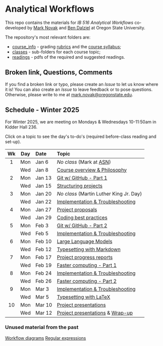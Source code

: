 # Analytical Workflows

This repo contains the materials for _IB 516 Analytical Workflows_ co-developed by [Mark Novak](https://novaklabosu.github.io) and [Ben Dalziel](https://ib.oregonstate.edu/directory/benjamin-d-dalziel) at Oregon State University.

The repository's most relevant folders are:
- [course_info](course_info/) -  grading [rubrics](course_info/rubrics/) and the [course syllabus](course_info/syllabus/syllabus.pdf);
- [classes](classes/) - sub-folders for each course topic;
- [readings](readings/) - pdfs of the required and suggested readings.

## Broken link, Questions, Comments
If you find a broken link or typo, please create an _Issue_ to let us know where it is!
You can also create an _Issue_ to leave feedback or to pose questions.
Otherwise, please write to me at [mark.novak@oregonstate.edu](mailto:mark.novak@oregonstate.edu).

## Schedule - Winter 2025
For Winter 2025, we are meeting on Mondays & Wednesdays 10-11:50am in Kidder Hall 236.

Click on a topic to see the day's to-do's (required before-class reading and set-up).

| Wk |  Day | Date | Topic |
|:-:|:-----:|:------|:------|
|1 | Mon | Jan 6   | _No class_ (Mark at [ASN](https://asnasilomar2025.org))
|  | Wed | Jan 8   | [Course overview & Philosophy](classes/Introduction) |
|2 | Mon | Jan 13  | [Git w/ GitHub - Part 1](classes/VersionControl_Git_part_1) | 
|  | Wed | Jan 15  | [Structuring projects](classes/StructuredProjects) | 
|3 | Mon | Jan 20  | _No class_ (Martin Luther King Jr. Day) |
|  | Wed | Jan 22  | [Implementation & Troubleshooting](classes/Implementation) |
|4 | Mon | Jan 27  | [Project proposals](classes/ProjectProposal) |
|  | Wed | Jan 29  | [Coding best practices](classes/CodingBestPractices) |
|5 | Mon | Feb 3   | [Git w/ GitHub - Part 2](classes/VersionControl_Git_part_2) | 
|  | Wed | Feb 5   | [Implementation & Troubleshooting](classes/Implementation)  | 
|6 | Mon | Feb 10  | [Large Language Models](classes/LLMs) |
|  | Wed | Feb 12  | [Typesetting with Markdown](classes/Typesetting_Markdown) |
|7 | Mon | Feb 17  | [Project progress reports](classes/ProjectReport) |
|  | Wed | Feb 19  | [Faster computing - Part 1](classes/FasterComputing_part_1)  |
|8 | Mon | Feb 24  | [Implementation & Troubleshooting](classes/Implementation) |
|  | Wed | Feb 26  | [Faster computing - Part 2](classes/FasterComputing_part_2)  |
|9 | Mon | Mar 3   | [Implementation &  Troubleshooting](classes/Implementation) | 
|  | Wed | Mar 5   | [Typesetting with LaTeX](classes/Typesetting_LaTeX) | 
|10| Mon | Mar 10  | [Project presentations](classes/ProjectSummary) |
|  | Wed | Mar 12  | [Project presentations](classes/ProjectSummary) & [Wrap-up](classes/WrapUp) |

### Unused material from the past
[Workflow diagrams](classes/WorkflowDiagrams)
[Regular expressions](classes/RegularExpressions)



